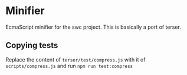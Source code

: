 # Minifier

EcmaScript minifier for the swc project. This is basically a port of terser.

## Copying tests

Replace the content of `terser/test/compress.js` with it of `scripts/compress.js` and run `npm run test:compress`
